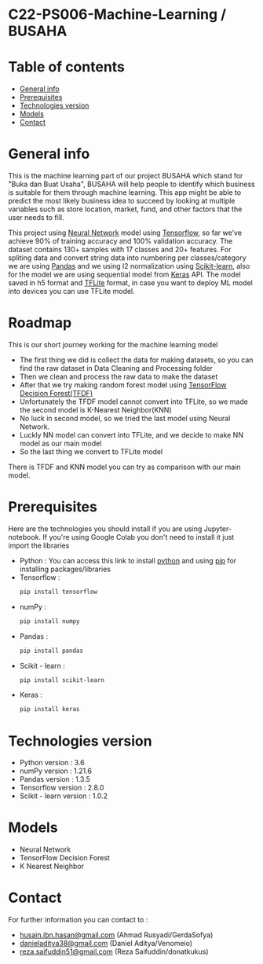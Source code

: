 # C22-PS006-Machine-Learning / BUSAHA

# Table of contents
* [General info](#general-info)
* [Prerequisites](#prerequisites)
* [Technologies version](#technologies-version)
* [Models](#models)
* [Contact](#contact)


# General info
This is the machine learning part of our project BUSAHA which stand for "Buka dan Buat Usaha", BUSAHA will help people to identify which business is suitable for them through machine learning. 
This app might be able to predict the most likely business idea to succeed by looking at multiple variables such as store location, market, fund, and other factors that the user needs to fill.

This project using [Neural Network](https://en.wikipedia.org/wiki/Neural_network) model using [Tensorflow](https://www.tensorflow.org/), so far we've achieve 90% of training accuracy and 100% validation accuracy. The dataset contains 130+ samples with 17 classes and 20+ features. For spliting data and convert string data into numbering per classes/category we are using [Pandas](https://pandas.pydata.org/) and we using l2 normalization using [Scikit-learn](https://scikit-learn.org/stable/modules/generated/sklearn.preprocessing.normalize.html), also for the model we are using sequential model from [Keras](https://keras.io/api/models/sequential/) API. The model saved in h5 format and [TFLite](https://www.tensorflow.org/lite) format, in case you want to deploy ML model into devices you can use TFLite model.

# Roadmap
This is our short journey working for the machine learning model
* The first thing we did is collect the data for making datasets, so you can find the raw dataset in Data Cleaning and Processing folder
* Then we clean and process the raw data to make the dataset
* After that we try making random forest model using [TensorFlow Decision Forest(TFDF)](https://www.tensorflow.org/decision_forests)
* Unfortunately the TFDF model cannot convert into TFLite, so we made the second model is K-Nearest Neighbor(KNN)
* No luck in second model, so we tried the last model using Neural Network.
* Luckly NN model can convert into TFLite, and we decide to make NN model as our main model
* So the last thing we convert to TFLite model

There is TFDF and KNN model you can try as comparison with our main model.

# Prerequisites
Here are the technologies you should install if you are using Jupyter-notebook. If you're using Google Colab you don't need to install it just import the libraries
* Python : You can access this link to install [python](https://www.python.org/downloads/) and using [pip](https://pypi.org/project/pip/) for installing  packages/libraries 
* Tensorflow : 
  ```bash
  pip install tensorflow
* numPy : 
  ```bash
  pip install numpy
* Pandas : 
  ```bash
  pip install pandas
* Scikit - learn : 
  ```bash 
  pip install scikit-learn 
* Keras : 
  ```bash
  pip install keras
# Technologies version
* Python version : 3.6
* numPy version : 1.21.6
* Pandas version : 1.3.5
* Tensorflow version : 2.8.0
* Scikit - learn version : 1.0.2

# Models
* Neural Network 
* TensorFlow Decision Forest
* K Nearest Neighbor
  
# Contact
For further information you can contact to :
- husain.ibn.hasan@gmail.com (Ahmad Rusyadi/GerdaSofya)
- danieladitya38@gmail.com (Daniel Aditya/Venomeio)
- reza.saifuddin51@gmail.com (Reza Saifuddin/donatkukus)
